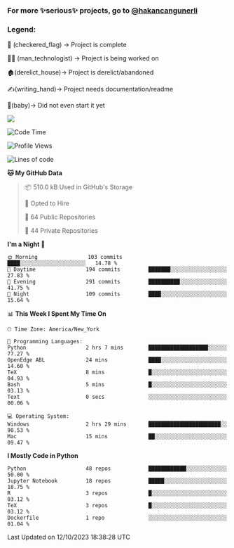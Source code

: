 ### For more ✨serious✨ projects, go to [@hakancangunerli](https://github.com/hakancangunerli)


### Legend:


🏁 (checkered_flag) -> Project is complete

👨‍💻 (man_technologist)   -> Project is being worked on

🏚️(derelict_house)-> Project is derelict/abandoned

✍️(writing_hand)-> Project needs documentation/readme

👶(baby)-> Did not even start it yet

![](https://github-readme-stats.vercel.app/api/top-langs/?username=hakancangunerli&layout=compact&hide=tex,html,shell,CSS,Ruby,Makefile,EmberScript,MATLAB,C&langs_count=6&exclude_repo=2015-csharp,gt_code,gsu_code,uga_code,uga_robotics)

<!--START_SECTION:waka-->
![Code Time](http://img.shields.io/badge/Code%20Time-545%20hrs%2017%20mins-blue)

![Profile Views](http://img.shields.io/badge/Profile%20Views-1-blue)

![Lines of code](https://img.shields.io/badge/From%20Hello%20World%20I%27ve%20Written-3.1%20million%20lines%20of%20code-blue)

**🐱 My GitHub Data** 

> 📦 510.0 kB Used in GitHub's Storage 
 > 
> 💼 Opted to Hire
 > 
> 📜 64 Public Repositories 
 > 
> 🔑 44 Private Repositories 
 > 
**I'm a Night 🦉** 

```text
🌞 Morning                103 commits         ████░░░░░░░░░░░░░░░░░░░░░   14.78 % 
🌆 Daytime                194 commits         ███████░░░░░░░░░░░░░░░░░░   27.83 % 
🌃 Evening                291 commits         ██████████░░░░░░░░░░░░░░░   41.75 % 
🌙 Night                  109 commits         ████░░░░░░░░░░░░░░░░░░░░░   15.64 % 
```


📊 **This Week I Spent My Time On** 

```text
🕑︎ Time Zone: America/New_York

💬 Programming Languages: 
Python                   2 hrs 7 mins        ███████████████████░░░░░░   77.27 % 
OpenEdge ABL             24 mins             ████░░░░░░░░░░░░░░░░░░░░░   14.60 % 
TeX                      8 mins              █░░░░░░░░░░░░░░░░░░░░░░░░   04.93 % 
Bash                     5 mins              █░░░░░░░░░░░░░░░░░░░░░░░░   03.13 % 
Text                     0 secs              ░░░░░░░░░░░░░░░░░░░░░░░░░   00.06 % 

💻 Operating System: 
Windows                  2 hrs 29 mins       ███████████████████████░░   90.53 % 
Mac                      15 mins             ██░░░░░░░░░░░░░░░░░░░░░░░   09.47 % 
```

**I Mostly Code in Python** 

```text
Python                   48 repos            ████████████░░░░░░░░░░░░░   50.00 % 
Jupyter Notebook         18 repos            █████░░░░░░░░░░░░░░░░░░░░   18.75 % 
R                        3 repos             █░░░░░░░░░░░░░░░░░░░░░░░░   03.12 % 
TeX                      3 repos             █░░░░░░░░░░░░░░░░░░░░░░░░   03.12 % 
Dockerfile               1 repo              ░░░░░░░░░░░░░░░░░░░░░░░░░   01.04 % 
```




 Last Updated on 12/10/2023 18:38:28 UTC
<!--END_SECTION:waka-->


